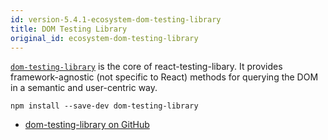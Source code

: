 ```yaml
---
id: version-5.4.1-ecosystem-dom-testing-library
title: DOM Testing Library
original_id: ecosystem-dom-testing-library
---
```


[`dom-testing-library`][gh] is the core of react-testing-libary. It provides framework-agnostic (not specific to React) methods for querying the DOM in a semantic and user-centric way.

```
npm install --save-dev dom-testing-library
```

- [dom-testing-library on GitHub][gh]

[gh]: https://github.com/kentcdodds/dom-testing-library
